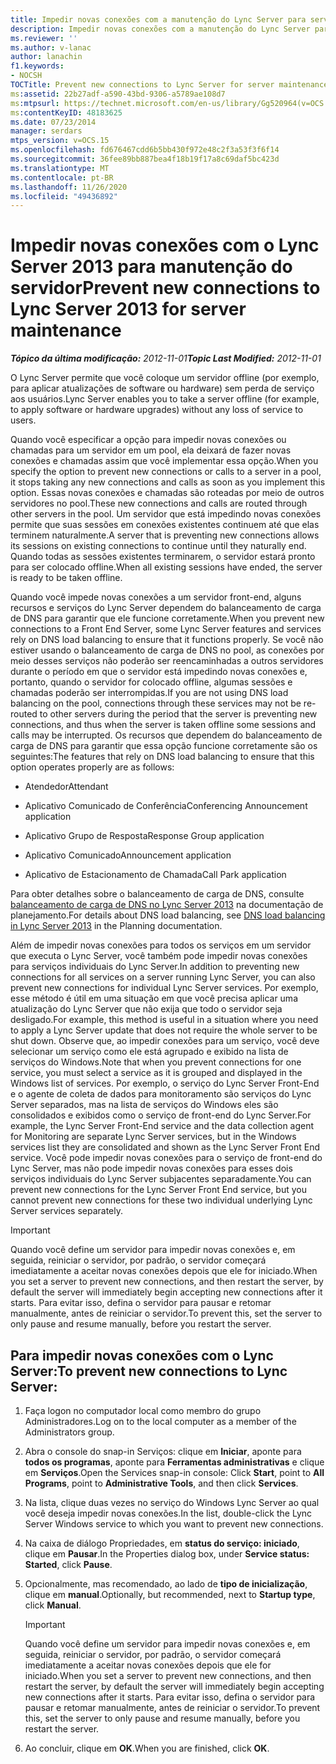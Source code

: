 ```yaml
---
title: Impedir novas conexões com a manutenção do Lync Server para servidor
description: Impedir novas conexões com a manutenção do Lync Server para servidor.
ms.reviewer: ''
ms.author: v-lanac
author: lanachin
f1.keywords:
- NOCSH
TOCTitle: Prevent new connections to Lync Server for server maintenance
ms:assetid: 22b27adf-a590-43bd-9306-a5789ae108d7
ms:mtpsurl: https://technet.microsoft.com/en-us/library/Gg520964(v=OCS.15)
ms:contentKeyID: 48183625
ms.date: 07/23/2014
manager: serdars
mtps_version: v=OCS.15
ms.openlocfilehash: fd676467cdd6b5bb430f972e48c2f3a53f3f6f14
ms.sourcegitcommit: 36fee89bb887bea4f18b19f17a8c69daf5bc423d
ms.translationtype: MT
ms.contentlocale: pt-BR
ms.lasthandoff: 11/26/2020
ms.locfileid: "49436892"
---
```

# <a name="prevent-new-connections-to-lync-server-2013-for-server-maintenance"></a><span data-ttu-id="0d71b-103">Impedir novas conexões com o Lync Server 2013 para manutenção do servidor</span><span class="sxs-lookup"><span data-stu-id="0d71b-103">Prevent new connections to Lync Server 2013 for server maintenance</span></span>

<div data-xmlns="http://www.w3.org/1999/xhtml">

<div class="topic" data-xmlns="http://www.w3.org/1999/xhtml" data-msxsl="urn:schemas-microsoft-com:xslt" data-cs="https://msdn.microsoft.com/">

<div data-asp="https://msdn2.microsoft.com/asp">



</div>

<div id="mainSection">

<div id="mainBody"><span data-ttu-id="0d71b-104">

<span> </span></span><span class="sxs-lookup"><span data-stu-id="0d71b-104">

<span> </span></span></span>

<span data-ttu-id="0d71b-105">_**Tópico da última modificação:** 2012-11-01_</span><span class="sxs-lookup"><span data-stu-id="0d71b-105">_**Topic Last Modified:** 2012-11-01_</span></span>

<span data-ttu-id="0d71b-106">O Lync Server permite que você coloque um servidor offline (por exemplo, para aplicar atualizações de software ou hardware) sem perda de serviço aos usuários.</span><span class="sxs-lookup"><span data-stu-id="0d71b-106">Lync Server enables you to take a server offline (for example, to apply software or hardware upgrades) without any loss of service to users.</span></span>

<span data-ttu-id="0d71b-107">Quando você especificar a opção para impedir novas conexões ou chamadas para um servidor em um pool, ela deixará de fazer novas conexões e chamadas assim que você implementar essa opção.</span><span class="sxs-lookup"><span data-stu-id="0d71b-107">When you specify the option to prevent new connections or calls to a server in a pool, it stops taking any new connections and calls as soon as you implement this option.</span></span> <span data-ttu-id="0d71b-108">Essas novas conexões e chamadas são roteadas por meio de outros servidores no pool.</span><span class="sxs-lookup"><span data-stu-id="0d71b-108">These new connections and calls are routed through other servers in the pool.</span></span> <span data-ttu-id="0d71b-109">Um servidor que está impedindo novas conexões permite que suas sessões em conexões existentes continuem até que elas terminem naturalmente.</span><span class="sxs-lookup"><span data-stu-id="0d71b-109">A server that is preventing new connections allows its sessions on existing connections to continue until they naturally end.</span></span> <span data-ttu-id="0d71b-110">Quando todas as sessões existentes terminarem, o servidor estará pronto para ser colocado offline.</span><span class="sxs-lookup"><span data-stu-id="0d71b-110">When all existing sessions have ended, the server is ready to be taken offline.</span></span>

<span data-ttu-id="0d71b-111">Quando você impede novas conexões a um servidor front-end, alguns recursos e serviços do Lync Server dependem do balanceamento de carga de DNS para garantir que ele funcione corretamente.</span><span class="sxs-lookup"><span data-stu-id="0d71b-111">When you prevent new connections to a Front End Server, some Lync Server features and services rely on DNS load balancing to ensure that it functions properly.</span></span> <span data-ttu-id="0d71b-112">Se você não estiver usando o balanceamento de carga de DNS no pool, as conexões por meio desses serviços não poderão ser reencaminhadas a outros servidores durante o período em que o servidor está impedindo novas conexões e, portanto, quando o servidor for colocado offline, algumas sessões e chamadas poderão ser interrompidas.</span><span class="sxs-lookup"><span data-stu-id="0d71b-112">If you are not using DNS load balancing on the pool, connections through these services may not be re-routed to other servers during the period that the server is preventing new connections, and thus when the server is taken offline some sessions and calls may be interrupted.</span></span> <span data-ttu-id="0d71b-113">Os recursos que dependem do balanceamento de carga de DNS para garantir que essa opção funcione corretamente são os seguintes:</span><span class="sxs-lookup"><span data-stu-id="0d71b-113">The features that rely on DNS load balancing to ensure that this option operates properly are as follows:</span></span>

  - <span data-ttu-id="0d71b-114">Atendedor</span><span class="sxs-lookup"><span data-stu-id="0d71b-114">Attendant</span></span>

  - <span data-ttu-id="0d71b-115">Aplicativo Comunicado de Conferência</span><span class="sxs-lookup"><span data-stu-id="0d71b-115">Conferencing Announcement application</span></span>

  - <span data-ttu-id="0d71b-116">Aplicativo Grupo de Resposta</span><span class="sxs-lookup"><span data-stu-id="0d71b-116">Response Group application</span></span>

  - <span data-ttu-id="0d71b-117">Aplicativo Comunicado</span><span class="sxs-lookup"><span data-stu-id="0d71b-117">Announcement application</span></span>

  - <span data-ttu-id="0d71b-118">Aplicativo de Estacionamento de Chamada</span><span class="sxs-lookup"><span data-stu-id="0d71b-118">Call Park application</span></span>

<span data-ttu-id="0d71b-119">Para obter detalhes sobre o balanceamento de carga de DNS, consulte [balanceamento de carga de DNS no Lync Server 2013](lync-server-2013-dns-load-balancing.md) na documentação de planejamento.</span><span class="sxs-lookup"><span data-stu-id="0d71b-119">For details about DNS load balancing, see [DNS load balancing in Lync Server 2013](lync-server-2013-dns-load-balancing.md) in the Planning documentation.</span></span>

<span data-ttu-id="0d71b-120">Além de impedir novas conexões para todos os serviços em um servidor que executa o Lync Server, você também pode impedir novas conexões para serviços individuais do Lync Server.</span><span class="sxs-lookup"><span data-stu-id="0d71b-120">In addition to preventing new connections for all services on a server running Lync Server, you can also prevent new connections for individual Lync Server services.</span></span> <span data-ttu-id="0d71b-121">Por exemplo, esse método é útil em uma situação em que você precisa aplicar uma atualização do Lync Server que não exija que todo o servidor seja desligado.</span><span class="sxs-lookup"><span data-stu-id="0d71b-121">For example, this method is useful in a situation where you need to apply a Lync Server update that does not require the whole server to be shut down.</span></span> <span data-ttu-id="0d71b-122">Observe que, ao impedir conexões para um serviço, você deve selecionar um serviço como ele está agrupado e exibido na lista de serviços do Windows.</span><span class="sxs-lookup"><span data-stu-id="0d71b-122">Note that when you prevent connections for one service, you must select a service as it is grouped and displayed in the Windows list of services.</span></span> <span data-ttu-id="0d71b-123">Por exemplo, o serviço do Lync Server Front-End e o agente de coleta de dados para monitoramento são serviços do Lync Server separados, mas na lista de serviços do Windows eles são consolidados e exibidos como o serviço de front-end do Lync Server.</span><span class="sxs-lookup"><span data-stu-id="0d71b-123">For example, the Lync Server Front-End service and the data collection agent for Monitoring are separate Lync Server services, but in the Windows services list they are consolidated and shown as the Lync Server Front End service.</span></span> <span data-ttu-id="0d71b-124">Você pode impedir novas conexões para o serviço de front-end do Lync Server, mas não pode impedir novas conexões para esses dois serviços individuais do Lync Server subjacentes separadamente.</span><span class="sxs-lookup"><span data-stu-id="0d71b-124">You can prevent new connections for the Lync Server Front End service, but you cannot prevent new connections for these two individual underlying Lync Server services separately.</span></span>

<div>


> [!IMPORTANT]
> <span data-ttu-id="0d71b-125">Quando você define um servidor para impedir novas conexões e, em seguida, reiniciar o servidor, por padrão, o servidor começará imediatamente a aceitar novas conexões depois que ele for iniciado.</span><span class="sxs-lookup"><span data-stu-id="0d71b-125">When you set a server to prevent new connections, and then restart the server, by default the server will immediately begin accepting new connections after it starts.</span></span> <span data-ttu-id="0d71b-126">Para evitar isso, defina o servidor para pausar e retomar manualmente, antes de reiniciar o servidor.</span><span class="sxs-lookup"><span data-stu-id="0d71b-126">To prevent this, set the server to only pause and resume manually, before you restart the server.</span></span>



</div>

<div>

## <a name="to-prevent-new-connections-to-lync-server"></a><span data-ttu-id="0d71b-127">Para impedir novas conexões com o Lync Server:</span><span class="sxs-lookup"><span data-stu-id="0d71b-127">To prevent new connections to Lync Server:</span></span>

1.  <span data-ttu-id="0d71b-128">Faça logon no computador local como membro do grupo Administradores.</span><span class="sxs-lookup"><span data-stu-id="0d71b-128">Log on to the local computer as a member of the Administrators group.</span></span>

2.  <span data-ttu-id="0d71b-129">Abra o console do snap-in Serviços: clique em **Iniciar**, aponte para **todos os programas**, aponte para **Ferramentas administrativas** e clique em **Serviços**.</span><span class="sxs-lookup"><span data-stu-id="0d71b-129">Open the Services snap-in console: Click **Start**, point to **All Programs**, point to **Administrative Tools**, and then click **Services**.</span></span>

3.  <span data-ttu-id="0d71b-130">Na lista, clique duas vezes no serviço do Windows Lync Server ao qual você deseja impedir novas conexões.</span><span class="sxs-lookup"><span data-stu-id="0d71b-130">In the list, double-click the Lync Server Windows service to which you want to prevent new connections.</span></span>

4.  <span data-ttu-id="0d71b-131">Na caixa de diálogo Propriedades, em **status do serviço: iniciado**, clique em **Pausar**.</span><span class="sxs-lookup"><span data-stu-id="0d71b-131">In the Properties dialog box, under **Service status: Started**, click **Pause**.</span></span>

5.  <span data-ttu-id="0d71b-132">Opcionalmente, mas recomendado, ao lado de **tipo de inicialização**, clique em **manual**.</span><span class="sxs-lookup"><span data-stu-id="0d71b-132">Optionally, but recommended, next to **Startup type**, click **Manual**.</span></span>
    
    <div>
    

    > [!IMPORTANT]
    > <span data-ttu-id="0d71b-133">Quando você define um servidor para impedir novas conexões e, em seguida, reiniciar o servidor, por padrão, o servidor começará imediatamente a aceitar novas conexões depois que ele for iniciado.</span><span class="sxs-lookup"><span data-stu-id="0d71b-133">When you set a server to prevent new connections, and then restart the server, by default the server will immediately begin accepting new connections after it starts.</span></span> <span data-ttu-id="0d71b-134">Para evitar isso, defina o servidor para pausar e retomar manualmente, antes de reiniciar o servidor.</span><span class="sxs-lookup"><span data-stu-id="0d71b-134">To prevent this, set the server to only pause and resume manually, before you restart the server.</span></span>

    
    </div>

6.  <span data-ttu-id="0d71b-135">Ao concluir, clique em **OK**.</span><span class="sxs-lookup"><span data-stu-id="0d71b-135">When you are finished, click **OK**.</span></span>

<span data-ttu-id="0d71b-136"></div>

</div>

<span> </span>

</div>

</div>

</span><span class="sxs-lookup"><span data-stu-id="0d71b-136"></div>

</div>

<span> </span>

</div>

</div>

</span></span></div>

